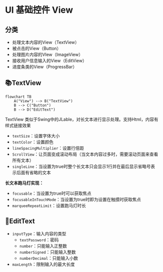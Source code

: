 # UI 基础控件 View

## 分类
- 处理文本内容的View（TextView）
- 被点击的View（Button）
- 处理图片内容的VIew（ImageView）
- 接收用户信息输入的View（EditView）
- 进度条类的View（ProgressBar）

## 📚TextView

```mermaid
flowchart TB
	A("View") --> B("TextView")
	B --> C("Button")
	B --> D("EditText")
```

TextView 类似于Swing中的JLable，对长文本进行显示处理。支持Html，内容有样式链接效果

- `textSize`：设置字体大小
- `textColor`：设置颜色
- `lineSpacingMultiplier`：设置行倍距
- `ScrollView`：让页面变成滚动布局（当文本内容过多时，需要滚动页面来查看所有文本）
- `singleLine`：当设置为true时整个长文本只会显示1行并在最后显示省略号表示后面有省略的文本

**长文本跑马灯实现：**
- `focusable`：当设置为true时可以获取焦点
- `focusableInTouchMode`：当设置为true时即为设置在触摸时获取焦点
- `marqueeRepeatLimit`：设置跑马灯时长

## 📓EditText

- `inputType`：输入内容的类型
	- `textPassword`：密码
	- `number`：只能输入正整数
	- `numberSigned`：只能输入整数
	- `numberDecimal`：只能输入小数
- `maxLength`：限制输入的最大长度
